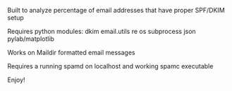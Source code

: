Built to analyze percentage of email addresses that have proper SPF/DKIM setup

Requires python modules:
dkim
email.utils
re
os
subprocess
json
pylab/matplotlib

Works on Maildir formatted email messages

Requires a running spamd on localhost and working spamc executable

Enjoy!
